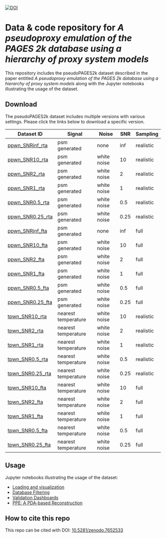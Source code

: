 [![DOI](https://zenodo.org/badge/DOI/10.5281/zenodo.7652533.svg)](https://doi.org/10.5281/zenodo.7652533)


# Data & code repository for *A pseudoproxy emulation of the PAGES 2k database using a hierarchy of proxy system models*

This repository includes the pseudoPAGES2k dataset described in the paper entitled *A pseudoproxy emulation of the PAGES 2k database using a hierarchy of proxy system models* along with the Jupyter notebooks illustrating the usage of the dataset.

## Download

The pseudoPAGES2k dataset includes multiple versions with various settings.
Please click the links below to download a specific version.

| Dataset ID                                     | Signal              | Noise       | SNR  | Sampling  |
|------------------------------------------------|---------------------|-------------|------|-----------|
| [ppwn_SNRinf_rta](https://github.com/fzhu2e/paper-pseudoPAGES2k/raw/main/data/ppwn_SNRinf_rta.nc)   | psm generated       | none        | inf  | realistic |
| [ppwn_SNR10_rta](https://github.com/fzhu2e/paper-pseudoPAGES2k/raw/main/data/ppwn_SNR10_rta.nc)     | psm generated       | white noise | 10   | realistic |
| [ppwn_SNR2_rta](https://github.com/fzhu2e/paper-pseudoPAGES2k/raw/main/data/ppwn_SNR2_rta.nc)       | psm generated       | white noise | 2    | realistic |
| [ppwn_SNR1_rta](https://github.com/fzhu2e/paper-pseudoPAGES2k/raw/main/data/ppwn_SNR1_rta.nc)       | psm generated       | white noise | 1    | realistic |
| [ppwn_SNR0.5_rta](https://github.com/fzhu2e/paper-pseudoPAGES2k/raw/main/data/ppwn_SNR0.5_rta.nc)   | psm generated       | white noise | 0.5  | realistic |
| [ppwn_SNR0.25_rta](https://github.com/fzhu2e/paper-pseudoPAGES2k/raw/main/data/ppwn_SNR0.25_rta.nc) | psm generated       | white noise | 0.25 | realistic |
| [ppwn_SNRinf_fta](https://github.com/fzhu2e/paper-pseudoPAGES2k/raw/main/data/ppwn_SNRinf_fta.nc)   | psm generated       | none        | inf  | full      |
| [ppwn_SNR10_fta](https://github.com/fzhu2e/paper-pseudoPAGES2k/raw/main/data/ppwn_SNR10_fta.nc)     | psm generated       | white noise | 10   | full      |
| [ppwn_SNR2_fta](https://github.com/fzhu2e/paper-pseudoPAGES2k/raw/main/data/ppwn_SNR2_fta.nc)       | psm generated       | white noise | 2    | full      |
| [ppwn_SNR1_fta](https://github.com/fzhu2e/paper-pseudoPAGES2k/raw/main/data/ppwn_SNR1_fta.nc)       | psm generated       | white noise | 1    | full      |
| [ppwn_SNR0.5_fta](https://github.com/fzhu2e/paper-pseudoPAGES2k/raw/main/data/ppwn_SNR0.5_fta.nc)   | psm generated       | white noise | 0.5  | full      |
| [ppwn_SNR0.25_fta](https://github.com/fzhu2e/paper-pseudoPAGES2k/raw/main/data/ppwn_SNR0.25_fta.nc) | psm generated       | white noise | 0.25 | full      |
| [tpwn_SNR10_rta](https://github.com/fzhu2e/paper-pseudoPAGES2k/raw/main/data/tpwn_SNR10_rta.nc)     | nearest temperature | white noise | 10   | realistic |
| [tpwn_SNR2_rta](https://github.com/fzhu2e/paper-pseudoPAGES2k/raw/main/data/tpwn_SNR2_rta.nc)       | nearest temperature | white noise | 2    | realistic |
| [tpwn_SNR1_rta](https://github.com/fzhu2e/paper-pseudoPAGES2k/raw/main/data/tpwn_SNR1_rta.nc)       | nearest temperature | white noise | 1    | realistic |
| [tpwn_SNR0.5_rta](https://github.com/fzhu2e/paper-pseudoPAGES2k/raw/main/data/tpwn_SNR0.5_rta.nc)   | nearest temperature | white noise | 0.5  | realistic |
| [tpwn_SNR0.25_rta](https://github.com/fzhu2e/paper-pseudoPAGES2k/raw/main/data/tpwn_SNR0.25_rta.nc) | nearest temperature | white noise | 0.25 | realistic |
| [tpwn_SNR10_fta](https://github.com/fzhu2e/paper-pseudoPAGES2k/raw/main/data/tpwn_SNR10_fta.nc)     | nearest temperature | white noise | 10   | full      |
| [tpwn_SNR2_fta](https://github.com/fzhu2e/paper-pseudoPAGES2k/raw/main/data/tpwn_SNR2_fta.nc)       | nearest temperature | white noise | 2    | full      |
| [tpwn_SNR1_fta](https://github.com/fzhu2e/paper-pseudoPAGES2k/raw/main/data/tpwn_SNR1_fta.nc)       | nearest temperature | white noise | 1    | full      |
| [tpwn_SNR0.5_fta](https://github.com/fzhu2e/paper-pseudoPAGES2k/raw/main/data/tpwn_SNR0.5_fta.nc)   | nearest temperature | white noise | 0.5  | full      |
| [tpwn_SNR0.25_fta](https://github.com/fzhu2e/paper-pseudoPAGES2k/raw/main/data/tpwn_SNR0.25_fta.nc) | nearest temperature | white noise | 0.25 | full      |

## Usage

Jupyter notebooks illustrating the usage of the dataset:

- [Loading and visualization](./notebooks/pdb-load-viz.ipynb)
- [Database Filtering](./notebooks/pdb-filter.ipynb)
- [Validation Dashboards](./notebooks/dashboards.ipynb)
- [PPE: A PDA-based Reconstruction](./notebooks/ppe-pda.ipynb)


## How to cite this repo
This repo can be cited with DOI: [10.5281/zenodo.7652533](https://doi.org/10.5281/zenodo.7652533)